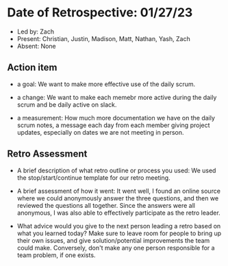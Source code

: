 # Date of Retrospective: 01/27/23

* Led by: Zach
* Present: Christian, Justin, Madison, Matt, Nathan, Yash, Zach
* Absent: None

## Action item

* a goal:
We want to make more effective use of the daily scrum.

* a change: 
We want to make each memebr more active during the daily scrum and be daily active on slack.

* a measurement:
How much more documentation we have on the daily scrum notes, a message each day from each member giving project updates, especially on dates we are not meeting in person.

## Retro Assessment

* A brief description of what retro outline or process you used:
We used the stop/start/continue template for our retro meeting.

* A brief assessment of how it went:
It went well, I found an online source where we could anonymously answer the three questions, and then we reviewed the questions all together. Since the answers were all anonymous, I was also able to effectively participate as the retro leader.

* What advice would you give to the next person leading a retro
  based on what you learned today?
Make sure to leave room for people to bring up their own issues, and give solution/potential improvements the team could make. Conversely, don't make any one person responsible for a team problem, if one exists.
